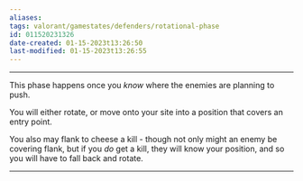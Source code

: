 ```yaml
---
aliases: 
tags: valorant/gamestates/defenders/rotational-phase
id: 011520231326
date-created: 01-15-2023t13:26:50
last-modified: 01-15-2023t13:26:55
---
```

___
This phase happens once you *know* where the enemies are planning to push.

You will either rotate, or move onto your site into a position that covers an entry point.

You also may flank to cheese a kill - though not only might an enemy be covering flank, but if you *do* get a kill, they will know your position, and so you will have to fall back and rotate.


___
